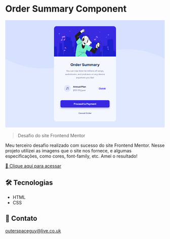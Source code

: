 # Order Summary Component 

![preview](./.github/preview.png)

> Desafio do site Frontend Mentor

Meu terceiro desafio realizado com sucesso do site Frontend Mentor. Nesse projeto utilizei as imagens que o site nos fornece, e algumas especificações, como cores, font-family, etc. Amei o resultado!

[🔗 Clique aqui para acessar](https://filipesantos07.github.io/desafio-order-summary-component/)

## 🛠️ Tecnologias

- HTML
- CSS

## 💛 Contato

outerspaceguy@live.co.uk
